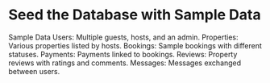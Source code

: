 # Seed the Database with Sample Data

Sample Data
Users: Multiple guests, hosts, and an admin.
Properties: Various properties listed by hosts.
Bookings: Sample bookings with different statuses.
Payments: Payments linked to bookings.
Reviews: Property reviews with ratings and comments.
Messages: Messages exchanged between users.
